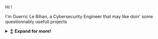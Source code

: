 Hi !

I'm Guerric Le Bihan, a Cybersecurity Engineer that may like doin' some questionnably usefull projects<br>

<details>
   <summary><b>↕️ Expand for more!</b></summary><br><br>

<details>
   <summary><b>💻 Code Projects</b></summary>

### Maintained
| Name                                            | Starting date | Version |
| ----------------------------------------------- | ------------- | ------- |
| [PenEnv](https://github.com/lLouu/penenv)       | 28 Jul. 2023  | V0.3.0  |
| [Portfolio](https://github.com/lLouu/portfolio) | 20 Aug. 2024  | V1.0    |

### Working on
| Name                                            | Starting date | Deadline     | State          |
| ----------------------------------------------- | ------------- | ------------ | -------------- |
| BinEq                                           | 27 June 2022  | None         | WIP (private)  |

### Archived
| Name                                                                            | Starting date | Version |
| ------------------------------------------------------------------------------- | ------------- | ------- |
| [Cypherstock](https://github.com/lLouu/mastercamp-cypherstock-server)           | 2  Juin 2022  | V1.3.1  |
| [Custom Compression system](https://github.com/lLouu/Custom-Compression-System) | 6  Nov. 2020  | V0.2.0  |

### Backuped
- [Wappalyzer](https://github.com/lLouu/wappalyzer)
- [Binary Bank](https://github.com/lLouu/binary-bank)

</details>
<details>
   <summary><b>👤 Links here and there</b></summary>
 
[Portfolio](https://www.guerriclebihan.com)  |  [Linkdin](https://www.linkedin.com/in/guerric-le-bihan)  |  [HackTheBox](https://app.hackthebox.com/profile/1426168)  |  [Codingame](https://www.codingame.com/profile/98c9da903a5b276d4cbc503fbe5680da6636135)<br>
Contact me : contact@guerriclebihan.com
</details>
<details>
   <summary><b>🪛 Stuff I use</b></summary>
<br>

| Languages   | OS      | Frameworks | Others          |
| ----------- | ------- | ---------- | --------------- |
| Python      | Windows | NodeJS     | Visual Studio   |
| Shell       | Debian  | Django     | VS Code         |
| Powershell  | Alpine  | VueJS      | VirtualBox      |
| C / C++     | Parrot  | .NET       | Docker          |
| C#          |         |            | Kubernetes      |
| Web / WAMP  |         |            | Visual paradigm |
| Batch       |         |            | Figma           |
| lua         |         |            | Notion          |
| Solidity    |         |            |                 |
</details>
</details>
